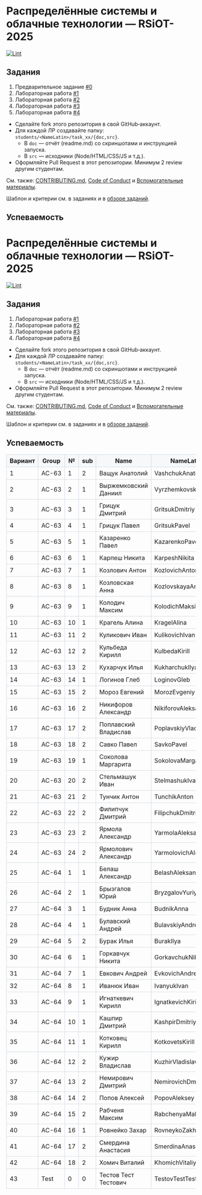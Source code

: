 # Распределённые системы и облачные технологии — RSiOT-2025

[![Lint](https://github.com/brstu/RSiOT-2025/actions/workflows/lint.yml/badge.svg)](https://github.com/brstu/RSiOT-2025/actions/workflows/lint.yml)

## Задания

1. Предварительное задание [#0](./tasks/task_00/readme.md)
2. Лабораторная работа [#1](./tasks/task_01/readme.md)
3. Лабораторная работа [#2](./tasks/task_02/readme.md)
4. Лабораторная работа [#3](./tasks/task_03/readme.md)
5. Лабораторная работа [#4](./tasks/task_04/readme.md)

- Сделайте fork этого репозитория в свой GitHub‑аккаунт.
- Для каждой ЛР создавайте папку: `students/<NameLatin>/task_xx/{doc,src}`.
  - В `doc` — отчёт (readme.md) со скриншотами и инструкцией запуска.
  - В `src` — исходники (Node/HTML/CSS/JS и т.д.).
- Оформляйте Pull Request в этот репозитории. Минимум 2 review другим студентам.

См. также: [CONTRIBUTING.md](./CONTRIBUTING.md), [Code of Conduct](./CODE_OF_CONDUCT.md) и [Вспомогательные материалы](./resources/README.md).

Шаблон и критерии см. в заданиях и в [обзоре заданий](./tasks/readme.md).

## Успеваемость

# Распределённые системы и облачные технологии — RSiOT-2025

[![Lint](https://github.com/brstu/RSiOT-2025/actions/workflows/lint.yml/badge.svg)](https://github.com/brstu/RSiOT-2025/actions/workflows/lint.yml)

## Задания

1. Лабораторная работа [#1](./tasks/task_01/readme.md)
2. Лабораторная работа [#2](./tasks/task_02/readme.md)
3. Лабораторная работа [#3](./tasks/task_03/readme.md)
4. Лабораторная работа [#4](./tasks/task_04/readme.md)

- Сделайте fork этого репозитория в свой GitHub‑аккаунт.
- Для каждой ЛР создавайте папку: `students/<NameLatin>/task_xx/{doc,src}`.
  - В `doc` — отчёт (readme.md) со скриншотами и инструкцией запуска.
  - В `src` — исходники (Node/HTML/CSS/JS и т.д.).
- Оформляйте Pull Request в этот репозитории. Минимум 2 review другим студентам.

См. также: [CONTRIBUTING.md](./CONTRIBUTING.md), [Code of Conduct](./CODE_OF_CONDUCT.md) и [Вспомогательные материалы](./resources/README.md).

Шаблон и критерии см. в заданиях и в [обзоре заданий](./tasks/readme.md).

## Успеваемость

<!-- markdownlint-disable MD056 -->

<!-- STUDENTS_TABLE_START -->

| Вариант | Group | № | sub | Name | NameLatin | Directory | Github Username | #0 | #1 | #2 | #3 | #4 |
| --- | --- | --- | --- | --- | --- | --- | --- | --- | --- | --- | --- | --- |
| 1 | АС-63 | 1 | 2 | Ващук Анатолий | VashchukAnatoliy | [dir](./students/VashchukAnatoliy) | [skevet-avramuk](https://github.com/skevet-avramuk) |  |  |  |  |  |
| 2 | АС-63 | 2 | 1 | Выржемковский Даниил | VyrzhemkovskiyDaniil | [dir](./students/VyrzhemkovskiyDaniil) | [r0mb123](https://github.com/r0mb123) |  |  |  |  |  |
| 3 | АС-63 | 3 | 1 | Грицук Дмитрий | GritsukDmitriy | [dir](./students/GritsukDmitriy) | [llayyz](https://github.com/llayyz) |  |  |  |  |  |
| 4 | АС-63 | 4 | 1 | Грицук Павел | GritsukPavel | [dir](./students/GritsukPavel) | [momo-kitsune](https://github.com/momo-kitsune) |  |  |  |  |  |
| 5 | АС-63 | 5 | 1 | Казаренко Павел | KazarenkoPavel | [dir](./students/KazarenkoPavel) | [Catsker](https://github.com/Catsker) |  |  |  |  |  |
| 6 | АС-63 | 6 | 1 | Карпеш Никита | KarpeshNikita | [dir](./students/KarpeshNikita) | [Frosyka](https://github.com/Frosyka) |  |  |  |  |  |
| 7 | АС-63 | 7 | 1 | Козлович Антон | KozlovichAnton | [dir](./students/KozlovichAnton) | [Anton777kozlovich](https://github.com/Anton777kozlovich) |  |  |  |  |  |
| 8 | АС-63 | 8 | 1 | Козловская Анна | KozlovskayaAnna | [dir](./students/KozlovskayaAnna) | [annkrq](https://github.com/annkrq) |  |  |  |  |  |
| 9 | АС-63 | 9 | 1 | Колодич Максим | KolodichMaksim | [dir](./students/KolodichMaksim) | [proxladno](https://github.com/proxladno) |  |  |  |  |  |
| 10 | АС-63 | 10 | 1 | Крагель Алина | KragelAlina | [dir](./students/KragelAlina) | [Alina529](https://github.com/Alina529) |  |  |  |  |  |
| 11 | АС-63 | 11 | 2 | Куликович Иван | KulikovichIvan | [dir](./students/KulikovichIvan) | [teenage717](https://github.com/teenage717) |  |  |  |  |  |
| 12 | АС-63 | 12 | 2 | Кульбеда Кирилл | KulbedaKirill | [dir](./students/KulbedaKirill) | [fr0ogi](https://github.com/fr0ogi) |  |  |  |  |  |
| 13 | АС-63 | 13 | 2 | Кухарчук Илья | KukharchukIlya | [dir](./students/KukharchukIlya) | [IlyaKukharchuk](https://github.com/IlyaKukharchuk) |  |  |  |  |  |
| 14 | АС-63 | 14 | 1 | Логинов Глеб | LoginovGleb | [dir](./students/LoginovGleb) | [gleb7499](https://github.com/gleb7499) |  |  |  |  |  |
| 15 | АС-63 | 15 | 2 | Мороз Евгений | MorozEvgeniy | [dir](./students/MorozEvgeniy) | [EugeneFr0st](https://github.com/EugeneFr0st) |  |  |  |  |  |
| 16 | АС-63 | 16 | 2 | Никифоров Александр | NikiforovAleksandr | [dir](./students/NikiforovAleksandr) | [woQhy](https://github.com/woQhy) |  |  |  |  |  |
| 17 | АС-63 | 17 | 2 | Поплавский Владислав | PoplavskiyVladislav | [dir](./students/PoplavskiyVladislav) | [ImRaDeR1](https://github.com/ImRaDeR1) |  |  |  |  |  |
| 18 | АС-63 | 18 | 2 | Савко Павел | SavkoPavel | [dir](./students/SavkoPavel) | [1nsirius](https://github.com/1nsirius) |  |  |  |  |  |
| 19 | АС-63 | 19 | 1 | Соколова Маргарита | SokolovaMargarita | [dir](./students/SokolovaMargarita) | [Ritkas33395553](https://github.com/Ritkas33395553) |  |  |  |  |  |
| 20 | АС-63 | 20 | 2 | Стельмашук Иван | StelmashukIvan | [dir](./students/StelmashukIvan) | [KulibinI](https://github.com/KulibinI) |  |  |  |  |  |
| 21 | АС-63 | 21 | 2 | Тунчик Антон | TunchikAnton | [dir](./students/TunchikAnton) | [Stis25](https://github.com/Stis25) |  |  |  |  |  |
| 22 | АС-63 | 22 | 2 | Филипчук Дмитрий | FilipchukDmitriy | [dir](./students/FilipchukDmitriy) | [kuddel11](https://github.com/kuddel11) |  |  |  |  |  |
| 23 | АС-63 | 23 | 2 | Ярмола Александр | YarmolaAleksandr | [dir](./students/YarmolaAleksandr) | [alexsandro007](https://github.com/alexsandro007) |  |  |  |  |  |
| 24 | АС-63 | 24 | 2 | Ярмолович Александр | YarmolovichAleksandr | [dir](./students/YarmolovichAleksandr) | [yarmolov](https://github.com/yarmolov) |  |  |  |  |  |
| 25 | АС-64 | 1 | 1 | Белаш Александр | BelashAleksandr | [dir](./students/BelashAleksandr) | [went2smoke](https://github.com/went2smoke) |  |  |  |  |  |
| 26 | АС-64 | 2 | 1 | Брызгалов Юрий | BryzgalovYuriy | [dir](./students/BryzgalovYuriy) | [Gena-Cidarmyan](https://github.com/Gena-Cidarmyan) |  |  |  |  |  |
| 27 | АС-64 | 3 | 1 | Будник Анна | BudnikAnna | [dir](./students/BudnikAnna) | [annettebb](https://github.com/annettebb) |  |  |  |  |  |
| 28 | АС-64 | 4 | 1 | Булавский Андрей | BulavskiyAndrey | [dir](./students/BulavskiyAndrey) | [andrei1910bl](https://github.com/andrei1910bl) |  |  |  |  |  |
| 29 | АС-64 | 5 | 2 | Бурак Илья | BurakIlya | [dir](./students/BurakIlya) | [burakillya](https://github.com/burakillya) |  |  |  |  |  |
| 30 | АС-64 | 6 | 1 | Горкавчук Никита | GorkavchukNikita | [dir](./students/GorkavchukNikita) | [Exage](https://github.com/Exage) |  |  |  |  |  |
| 31 | АС-64 | 7 | 1 | Евкович Андрей | EvkovichAndrey | [dir](./students/EvkovichAndrey) | [Andrei21005](https://github.com/Andrei21005) |  |  |  |  |  |
| 32 | АС-64 | 8 | 1 | Иванюк Иван | IvanyukIvan | [dir](./students/IvanyukIvan) | [JonF1re](https://github.com/JonF1re) |  |  |  |  |  |
| 33 | АС-64 | 9 | 1 | Игнаткевич Кирилл | IgnatkevichKirill | [dir](./students/IgnatkevichKirill) | [pyrokekw](https://github.com/pyrokekw) |✅  |  ✅|  |  |  |
| 34 | АС-64 | 10 | 1 | Кашпир Дмитрий | KashpirDmitriy | [dir](./students/KashpirDmitriy) | [Dima-kashpir](https://github.com/Dima-kashpir) |  |  |  |  |  |
| 35 | АС-64 | 11 | 1 | Котковец Кирилл | KotkovetsKirill | [dir](./students/KotkovetsKirill) | [Kirill-Kotkovets](https://github.com/Kirill-Kotkovets) |  |  |  |  |  |
| 36 | АС-64 | 12 | 2 | Кужир Владислав | KuzhirVladislav | [dir](./students/KuzhirVladislav) | [XD-cods](https://github.com/XD-cods) |  |  |  |  |  |
| 37 | АС-64 | 13 | 2 | Немирович Дмитрий | NemirovichDmitriy | [dir](./students/NemirovichDmitriy) | [goryachiy-ugolek](https://github.com/goryachiy-ugolek) |  |  |  |  |  |
| 38 | АС-64 | 14 | 2 | Попов Алексей | PopovAleksey | [dir](./students/PopovAleksey) | [LexusxdsD](https://github.com/LexusxdsD) |  |  |  |  |  |
| 39 | АС-64 | 15 | 2 | Рабченя Максим | RabchenyaMaksim | [dir](./students/RabchenyaMaksim) | [benwer9q](https://github.com/benwer9q) |  |  |  |  |  |
| 40 | АС-64 | 16 | 1 | Ровнейко Захар | RovneykoZakhar | [dir](./students/RovneykoZakhar) | [Zaharihnio](https://github.com/Zaharihnio) |  |  |  |  |  |
| 41 | АС-64 | 17 | 2 | Смердина Анастасия | SmerdinaAnastasiya | [dir](./students/SmerdinaAnastasiya) | [KotyaLapka](https://github.com/KotyaLapka) |  |  |  |  |  |
| 42 | АС-64 | 18 | 2 | Хомич Виталий | KhomichVitaliy | [dir](./students/KhomichVitaliy) | [VitlyaNB](https://github.com/VitlyaNB) |  |  |  |  |  |
| 43 | Test | 0 | 0 | Тестов Тест Тестович | TestovTestTestovich | [dir](./students/TestovTestTestovich) |  |  |  |  |  |  |

<!-- STUDENTS_TABLE_END -->

<style>
table { border-collapse: collapse; }
table th, table td { border: 1px solid #d0d7de; padding: 6px 8px; }
table thead th { background-color: #f6f8fa; }
</style>
